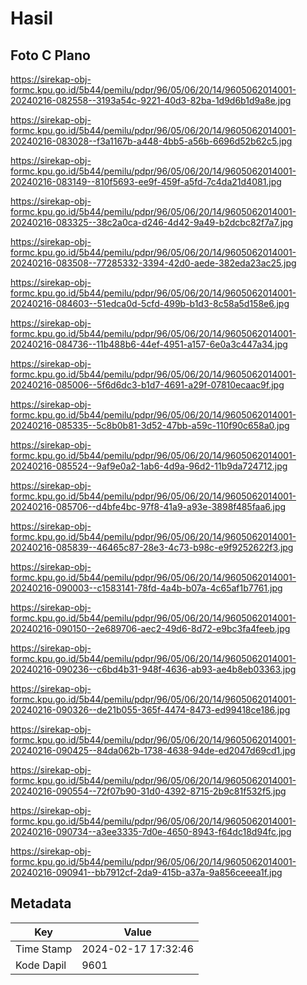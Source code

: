 # Hasil

## Foto C Plano

https://sirekap-obj-formc.kpu.go.id/5b44/pemilu/pdpr/96/05/06/20/14/9605062014001-20240216-082558--3193a54c-9221-40d3-82ba-1d9d6b1d9a8e.jpg

https://sirekap-obj-formc.kpu.go.id/5b44/pemilu/pdpr/96/05/06/20/14/9605062014001-20240216-083028--f3a1167b-a448-4bb5-a56b-6696d52b62c5.jpg

https://sirekap-obj-formc.kpu.go.id/5b44/pemilu/pdpr/96/05/06/20/14/9605062014001-20240216-083149--810f5693-ee9f-459f-a5fd-7c4da21d4081.jpg

https://sirekap-obj-formc.kpu.go.id/5b44/pemilu/pdpr/96/05/06/20/14/9605062014001-20240216-083325--38c2a0ca-d246-4d42-9a49-b2dcbc82f7a7.jpg

https://sirekap-obj-formc.kpu.go.id/5b44/pemilu/pdpr/96/05/06/20/14/9605062014001-20240216-083508--77285332-3394-42d0-aede-382eda23ac25.jpg

https://sirekap-obj-formc.kpu.go.id/5b44/pemilu/pdpr/96/05/06/20/14/9605062014001-20240216-084603--51edca0d-5cfd-499b-b1d3-8c58a5d158e6.jpg

https://sirekap-obj-formc.kpu.go.id/5b44/pemilu/pdpr/96/05/06/20/14/9605062014001-20240216-084736--11b488b6-44ef-4951-a157-6e0a3c447a34.jpg

https://sirekap-obj-formc.kpu.go.id/5b44/pemilu/pdpr/96/05/06/20/14/9605062014001-20240216-085006--5f6d6dc3-b1d7-4691-a29f-07810ecaac9f.jpg

https://sirekap-obj-formc.kpu.go.id/5b44/pemilu/pdpr/96/05/06/20/14/9605062014001-20240216-085335--5c8b0b81-3d52-47bb-a59c-110f90c658a0.jpg

https://sirekap-obj-formc.kpu.go.id/5b44/pemilu/pdpr/96/05/06/20/14/9605062014001-20240216-085524--9af9e0a2-1ab6-4d9a-96d2-11b9da724712.jpg

https://sirekap-obj-formc.kpu.go.id/5b44/pemilu/pdpr/96/05/06/20/14/9605062014001-20240216-085706--d4bfe4bc-97f8-41a9-a93e-3898f485faa6.jpg

https://sirekap-obj-formc.kpu.go.id/5b44/pemilu/pdpr/96/05/06/20/14/9605062014001-20240216-085839--46465c87-28e3-4c73-b98c-e9f9252622f3.jpg

https://sirekap-obj-formc.kpu.go.id/5b44/pemilu/pdpr/96/05/06/20/14/9605062014001-20240216-090003--c1583141-78fd-4a4b-b07a-4c65af1b7761.jpg

https://sirekap-obj-formc.kpu.go.id/5b44/pemilu/pdpr/96/05/06/20/14/9605062014001-20240216-090150--2e689706-aec2-49d6-8d72-e9bc3fa4feeb.jpg

https://sirekap-obj-formc.kpu.go.id/5b44/pemilu/pdpr/96/05/06/20/14/9605062014001-20240216-090236--c6bd4b31-948f-4636-ab93-ae4b8eb03363.jpg

https://sirekap-obj-formc.kpu.go.id/5b44/pemilu/pdpr/96/05/06/20/14/9605062014001-20240216-090326--de21b055-365f-4474-8473-ed99418ce186.jpg

https://sirekap-obj-formc.kpu.go.id/5b44/pemilu/pdpr/96/05/06/20/14/9605062014001-20240216-090425--84da062b-1738-4638-94de-ed2047d69cd1.jpg

https://sirekap-obj-formc.kpu.go.id/5b44/pemilu/pdpr/96/05/06/20/14/9605062014001-20240216-090554--72f07b90-31d0-4392-8715-2b9c81f532f5.jpg

https://sirekap-obj-formc.kpu.go.id/5b44/pemilu/pdpr/96/05/06/20/14/9605062014001-20240216-090734--a3ee3335-7d0e-4650-8943-f64dc18d94fc.jpg

https://sirekap-obj-formc.kpu.go.id/5b44/pemilu/pdpr/96/05/06/20/14/9605062014001-20240216-090941--bb7912cf-2da9-415b-a37a-9a856ceeea1f.jpg


## Metadata

| Key        | Value               |
| ---------- | ------------------- |
| Time Stamp | 2024-02-17 17:32:46 |
| Kode Dapil | 9601                |



